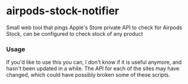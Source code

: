 # airpods-stock-notifier
Small web tool that pings Apple's Store private API to check for Airpods Stock, can be configured to check stock of any product

### Usage
If you'd like to use this you can, I don't know if it is useful anymore, and hasn't been updated in a while. The API for each of the sites may have changed, which could have possibly broken some of these scripts.
